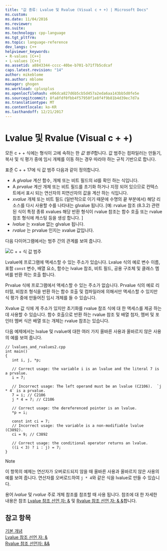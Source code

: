 ```yaml
---
title: "값 종류: Lvalue 및 Rvalue (Visual c + +) | Microsoft Docs"
ms.custom: 
ms.date: 11/04/2016
ms.reviewer: 
ms.suite: 
ms.technology: cpp-language
ms.tgt_pltfrm: 
ms.topic: language-reference
dev_langs: C++
helpviewer_keywords:
- R-values [C++]
- L-values [C++]
ms.assetid: a8843344-cccc-40be-b701-b71f7b5cdcaf
caps.latest.revision: "14"
author: mikeblome
ms.author: mblome
manager: ghogen
ms.workload: cplusplus
ms.openlocfilehash: e06dca827d6b5cb5d457a2eda6aa143bb5d0fe5e
ms.sourcegitcommit: 8fa8fdf0fbb4f57950f1e8f4f9b81b4d39ec7d7a
ms.translationtype: MT
ms.contentlocale: ko-KR
ms.lasthandoff: 12/21/2017
---
```

# <a name="lvalues-and-rvalues-visual-c"></a>Lvalue 및 Rvalue (Visual c + +)
모든 c + + 식에는 형식이 고에 속하는 한 *값 범주*합니다. 값 범주는 컴파일러는 만들기, 복사 및 식 평가 중에 임시 개체를 이동 하는 경우 따라야 하는 규칙 기반으로 합니다. 

 표준 C + + 17에 식 값 범주 다음과 같이 정의합니다.

- A *glvalue* 계산 함수, 개체 또는 비트 필드의 id를 확인 하는 식입니다. 
- A *prvalue* 계산 개체 또는 비트 필드를 초기화 하거나 지정 되어 있으므로 컨텍스트에서 표시 되는 연산자의 피연산자의 값을 계산 하는 식입니다. 
- *xvalue* 개체 또는 비트 필드 (일반적으로 이기 때문에 수명의 끝 부분에서) 해당 리소스를 다시 사용할 수를 나타내는 glvalue 됩니다. [예: rvalue 참조 (8.3.2) 관련 된 식이 특정 종류 xvalues 해당 반환 형식이 rvalue 참조는 함수 호출 또는 rvalue 참조 형식에 캐스팅 등을 생성 합니다. ] 
- *lvalue* 는 xvalue 없는 glvalue 됩니다. 
- *rvalue* 는 prvalue 인지는 xvalue 값입니다. 

다음 다이어그램에서는 범주 간의 관계를 보여 줍니다.

 ![C + + 식 값 범주](media/value_categories.png "c + + 식 값 범주")  
 
 Lvalue에 프로그램에 액세스할 수 있는 주소가 있습니다. Lvalue 식의 예로 변수 이름, 포함 `const` 변수, 배열 요소, 함수는 lvalue 참조, 비트 필드, 공용 구조체 및 클래스 멤버를 반환 하는 호출 합니다. 
 
 Prvalue 식에 프로그램에서 액세스할 수 있는 주소가 없습니다. Prvalue 식의 예로 리터럴, 비참조 형식을 반환 하는 함수 호출 및 컴파일러에 의해서만 액세스할 수 있지만 식 평가 중에 만들어진 임시 개체를 들 수 있습니다. 

 Xvalue 값 식에 게 주소가 있지만 초기화를 rvalue 참조 식에 대 한 액세스를 제공 하는 데 사용할 수 있습니다. 함수 호출으로 반환 하는 rvalue 참조 및 배열 첨자, 멤버 및 포인터 멤버 식은 배열 또는 개체는 rvalue 참조는 있습니다. 
 
 다음 예제에서는 lvalue 및 rvalue에 대한 여러 가지 올바른 사용과 올바르지 않은 사용의 예를 보여 줍니다.  
  
```  
// lvalues_and_rvalues2.cpp  
int main()  
{  
   int i, j, *p;  
  
   // Correct usage: the variable i is an lvalue and the literal 7 is a prvalue.  
   i = 7;  
  
   // Incorrect usage: The left operand must be an lvalue (C2106).  `j * 4` is a prvalue.
   7 = i; // C2106  
   j * 4 = 7; // C2106  
  
   // Correct usage: the dereferenced pointer is an lvalue.  
   *p = i;   
  
   const int ci = 7;  
   // Incorrect usage: the variable is a non-modifiable lvalue (C3892).  
   ci = 9; // C3892  
  
   // Correct usage: the conditional operator returns an lvalue.  
   ((i < 3) ? i : j) = 7;  
}  
```  
  
> [!NOTE]
>  이 항목의 예제는 연산자가 오버로드되지 않을 때 올바른 사용과 올바르지 않은 사용의 예를 보여 줍니다. 연산자를 오버로드하여 `j * 4`와 같은 식을 lvalue로 만들 수 있습니다.  

  
 용어 *lvalue* 및 *rvalue* 주로 개체 참조를 참조할 때 사용 됩니다. 참조에 대 한 자세한 내용은 참조 [Lvalue 참조 선언 자: &](../cpp/lvalue-reference-declarator-amp.md) 및 [Rvalue 참조 선언 자: & &](../cpp/rvalue-reference-declarator-amp-amp.md)합니다.  
  
## <a name="see-also"></a>참고 항목  
 [기본 개념](../cpp/basic-concepts-cpp.md)   
 [Lvalue 참조 선언 자: &](../cpp/lvalue-reference-declarator-amp.md)   
 [Rvalue 참조 선언자: &&](../cpp/rvalue-reference-declarator-amp-amp.md)